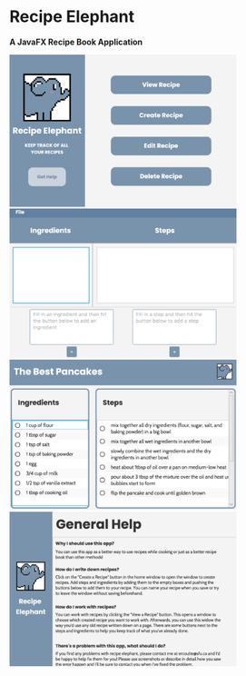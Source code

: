 # Recipe Elephant
**A JavaFX Recipe Book Application**

<img src="Read%20Me%20Images/home_page.png" alt="drawing" width="400"/> <img src="Read%20Me%20Images/create_recipe.png" alt="drawing" width="400"/>
<img src="Read%20Me%20Images/view_recipe.png" alt="drawing" width="400"/> <img src="Read%20Me%20Images/help.png" alt="drawing" width="400"/>
